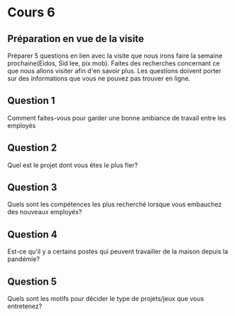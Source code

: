 # Cours 6
## Préparation en vue de la visite
Préparer 5 questions en lien avec la visite que nous irons faire la semaine prochaine(Eidos, Sid lee, pix mob). Faites des recherches concernant ce que nous allons visiter afin d'en savoir plus. Les questions doivent porter sur des informations que vous ne pouvez pas trouver en ligne. 

## Question 1
Comment faites-vous pour garder une bonne ambiance de travail entre les employés 
## Question 2
Quel est le projet dont vous êtes le plus fier?
## Question 3
Quels sont les compétences les plus recherché lorsque vous embauchez des nouveaux employés?
## Question 4
Est-ce qu'il y a certains postes qui peuvent travailler de la maison depuis la pandémie? 
## Question 5
Quels sont les motifs pour décider le type de projets/jeux que vous entretenez?

